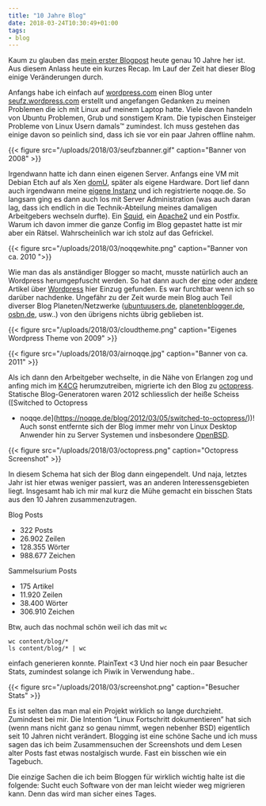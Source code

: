 ```yaml
---
title: "10 Jahre Blog"
date: 2018-03-24T10:30:49+01:00
tags:
- blog
---
```


Kaum zu glauben das [mein erster Blogpost](/blog/2008/03/24/hallo-welt-2/) heute genau
10 Jahre her ist. Aus diesem Anlass heute ein kurzes Recap. Im Lauf der Zeit
hat dieser Blog einige Veränderungen durch.

Anfangs habe ich einfach auf [wordpress.com](https://wordpress.com) einen Blog
unter [seufz.wordpress.com](http://seufz.wordpress.com) erstellt und angefangen
Gedanken zu meinen Problemen die ich mit Linux auf meinem Laptop hatte.  Viele
davon handeln von Ubuntu Problemen, Grub und sonstigem Kram. Die typischen
Einsteiger Probleme von Linux Usern damals™ zumindest. Ich muss gestehen das
einige davon so peinlich sind, dass ich sie vor ein paar Jahren offline nahm.

{{< figure src="/uploads/2018/03/seufzbanner.gif" caption="Banner von 2008" >}}

Irgendwann hatte ich dann einen eigenen Server. Anfangs eine VM mit Debian Etch
auf als Xen [domU](https://wiki.xen.org/wiki/DomU), später als eigene Hardware. Dort lief dann auch irgendwann
meine [eigene Instanz](https://noqqe.de/blog/2009/02/23/noqqede-relaunch-des-blogs/) und ich
registrierte noqqe.de.  So langsam ging es dann auch los mit Server
Administration (was auch daran lag, dass ich endlich in die Technik-Abteilung
meines damaligen Arbeitgebers wechseln durfte). Ein
[Squid](https://noqqe.de/blog/2008/08/30/squid-opensource-proxyserver/), ein
[Apache2](https://noqqe.de/blog/2008/09/10/mein-erster-apache2/) und ein
Postfix. Warum ich davon immer die ganze Config im Blog gepastet hatte ist mir
aber ein Rätsel. Wahrscheinlich war ich stolz auf das Gefrickel.

{{< figure src="/uploads/2018/03/noqqewhite.png" caption="Banner von ca. 2010 ">}}

Wie man das als anständiger  Blogger so macht, musste natürlich auch an
Wordpress herumgepfuscht werden. So hat dann auch der
[eine](https://noqqe.de/blog/2010/04/05/wordpress-archive-page-erstellen/)
oder [andere](https://noqqe.de/blog/2009/12/17/wordpress-rss-und-planet/)
Artikel über [Wordpress](https://noqqe.de/tags/wordpress/) hier Einzug
gefunden. Es war furchtbar wenn ich so darüber nachdenke. Ungefähr zu der Zeit
wurde mein Blog auch Teil diverser Blog Planeten/Netzwerke
([ubuntuusers.de](https://ubuntuusers.de),
[planetenblogger.de](http://planetenblogger.de), [osbn.de](https://osbn.de),
usw..) von den übrigens nichts übrig geblieben ist.

{{< figure src="/uploads/2018/03/cloudtheme.png" caption="Eigenes Wordpress Theme von 2009" >}}

{{< figure src="/uploads/2018/03/airnoqqe.jpg" caption="Banner von ca. 2011" >}}

Als ich dann den Arbeitgeber wechselte, in die Nähe von Erlangen zog und anfing
mich im [K4CG](https://k4cg.org) herumzutreiben, migrierte  ich den Blog zu
[octopress](https://octopress.org). Statische Blog-Generatoren waren 2012
schliesslich der heiße Scheiss ([Switched to Octopress
- noqqe.de](https://noqqe.de/blog/2012/03/05/switched-to-octopress/))! Auch
sonst entfernte sich der Blog immer mehr von Linux Desktop Anwender hin zu
Server Systemen und insbesondere [OpenBSD](https://noqqe.de/tags/openbsd/).

{{< figure src="/uploads/2018/03/octopress.png" caption="Octopress Screenshot" >}}

In diesem Schema hat sich der Blog dann eingependelt. Und naja, letztes Jahr
ist hier etwas weniger passiert, was an anderen Interessensgebieten liegt.
Insgesamt hab ich mir mal kurz die Mühe gemacht ein bisschen Stats aus den 10
Jahren zusammenzutragen.

Blog Posts

* 322 Posts
* 26.902 Zeilen
* 128.355 Wörter
* 988.677 Zeichen

Sammelsurium Posts

* 175 Artikel
* 11.920 Zeilen
* 38.400 Wörter
* 306.910 Zeichen

Btw, auch das nochmal schön weil ich das mit `wc`

```
wc content/blog/*
ls content/blog/* | wc
```

einfach generieren konnte. PlainText <3 Und hier noch ein paar Besucher Stats,
zumindest solange ich Piwik in Verwendung habe..

{{< figure src="/uploads/2018/03/screenshot.png" caption="Besucher Stats" >}}

Es ist selten das man mal ein Projekt wirklich so lange durchzieht. Zumindest
bei mir. Die Intention “Linux Fortschritt dokumentieren” hat sich (wenn mans
nicht ganz so genau nimmt, wegen nebenher BSD) eigentlich seit 10 Jahren nicht
verändert. Blogging ist eine schöne Sache und ich muss sagen das ich beim
Zusammensuchen der Screenshots und dem Lesen alter Posts fast etwas
nostalgisch wurde. Fast ein bisschen wie ein Tagebuch.

Die einzige Sachen die ich beim Bloggen für wirklich wichtig halte ist die
folgende: Sucht euch Software von der man leicht wieder weg migrieren kann.
Denn das wird man sicher eines Tages.
